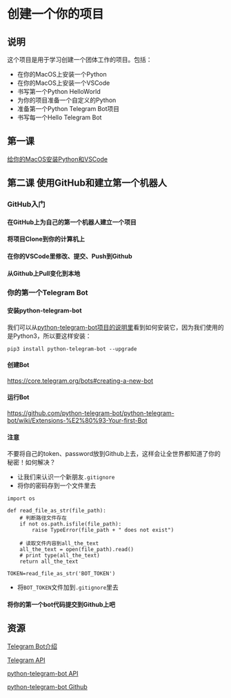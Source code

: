 # 创建一个你的项目

## 说明

这个项目是用于学习创建一个团体工作的项目。包括：

* 在你的MacOS上安装一个Python
* 在你的MacOS上安装一个VSCode
* 书写第一个Python HelloWorld
* 为你的项目准备一个自定义的Python
* 准备第一个Python Telegram Bot项目
* 书写每一个Hello Telegram Bot

## 第一课 

[给你的MacOS安装Python和VSCode](https://github.com/HDCodePractice/MakePythonProject/blob/master/%E7%AC%AC%E4%B8%80%E8%AF%BE%20%E5%AE%89%E8%A3%85Python%E5%92%8CVSCode.md)

## 第二课 使用GitHub和建立第一个机器人

### GitHub入门

#### 在GitHub上为自己的第一个机器人建立一个项目

#### 将项目Clone到你的计算机上

#### 在你的VSCode里修改、提交、Push到Github

#### 从Github上Pull变化到本地



### 你的第一个Telegram Bot

#### 安装python-telegram-bot

我们可以从[python-telegram-bot项目的说明里](https://github.com/python-telegram-bot/python-telegram-bot#introduction)看到如何安装它，因为我们使用的是Python3，所以要这样安装：

```
pip3 install python-telegram-bot --upgrade
```

#### 创建Bot

https://core.telegram.org/bots#creating-a-new-bot

#### 运行Bot

https://github.com/python-telegram-bot/python-telegram-bot/wiki/Extensions-%E2%80%93-Your-first-Bot

#### 注意

不要将自己的token、password放到Github上去，这样会让全世界都知道了你的秘密！如何解决？

* 让我们来认识一个新朋友`.gitignore`
* 将你的密码存到一个文件里去

```
import os

def read_file_as_str(file_path):
    # 判断路径文件存在
    if not os.path.isfile(file_path):
        raise TypeError(file_path + " does not exist")

    # 读取文件内容到all_the_text
    all_the_text = open(file_path).read()
    # print type(all_the_text)
    return all_the_text

TOKEN=read_file_as_str('BOT_TOKEN')
```
* 将`BOT_TOKEN`文件加到`.gitignore`里去

#### 将你的第一个bot代码提交到Github上吧

## 资源

[Telegram Bot介绍](https://core.telegram.org/bots)

[Telegram API](https://core.telegram.org/bots/api/#available-methods)

[python-telegram-bot API](https://python-telegram-bot.readthedocs.io/en/stable/)

[python-telegram-bot Github](https://github.com/python-telegram-bot/python-telegram-bot)
